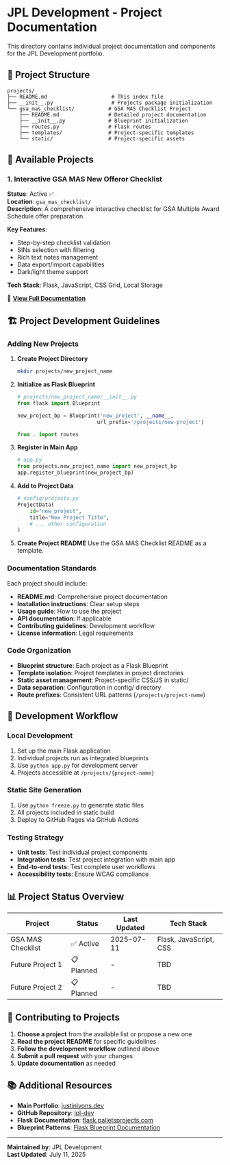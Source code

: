 # JPL Development - Project Documentation

This directory contains individual project documentation and components for the JPL Development portfolio.

## 📁 Project Structure

```
projects/
├── README.md                     # This index file
├── __init__.py                   # Projects package initialization
└── gsa_mas_checklist/           # GSA MAS Checklist Project
    ├── README.md                # Detailed project documentation
    ├── __init__.py              # Blueprint initialization
    ├── routes.py                # Flask routes
    ├── templates/               # Project-specific templates
    └── static/                  # Project-specific assets
```

## 🚀 Available Projects

### 1. Interactive GSA MAS New Offeror Checklist
**Status**: Active ✅  
**Location**: `gsa_mas_checklist/`  
**Description**: A comprehensive interactive checklist for GSA Multiple Award Schedule offer preparation.

**Key Features**:
- Step-by-step checklist validation
- SINs selection with filtering
- Rich text notes management
- Data export/import capabilities
- Dark/light theme support

**Tech Stack**: Flask, JavaScript, CSS Grid, Local Storage

📖 **[View Full Documentation](gsa_mas_checklist/README.md)**

## 🏗️ Project Development Guidelines

### Adding New Projects

1. **Create Project Directory**
   ```bash
   mkdir projects/new_project_name
   ```

2. **Initialize as Flask Blueprint**
   ```python
   # projects/new_project_name/__init__.py
   from flask import Blueprint
   
   new_project_bp = Blueprint('new_project', __name__, 
                             url_prefix='/projects/new-project')
   
   from . import routes
   ```

3. **Register in Main App**
   ```python
   # app.py
   from projects.new_project_name import new_project_bp
   app.register_blueprint(new_project_bp)
   ```

4. **Add to Project Data**
   ```python
   # config/projects.py
   ProjectData(
       id="new_project",
       title="New Project Title",
       # ... other configuration
   )
   ```

5. **Create Project README**
   Use the GSA MAS Checklist README as a template.

### Documentation Standards

Each project should include:
- **README.md**: Comprehensive project documentation
- **Installation instructions**: Clear setup steps
- **Usage guide**: How to use the project
- **API documentation**: If applicable
- **Contributing guidelines**: Development workflow
- **License information**: Legal requirements

### Code Organization

- **Blueprint structure**: Each project as a Flask Blueprint
- **Template isolation**: Project templates in project directories
- **Static asset management**: Project-specific CSS/JS in static/
- **Data separation**: Configuration in config/ directory
- **Route prefixes**: Consistent URL patterns (`/projects/project-name`)

## 🔧 Development Workflow

### Local Development
1. Set up the main Flask application
2. Individual projects run as integrated blueprints
3. Use `python app.py` for development server
4. Projects accessible at `/projects/{project-name}`

### Static Site Generation
1. Use `python freeze.py` to generate static files
2. All projects included in static build
3. Deploy to GitHub Pages via GitHub Actions

### Testing Strategy
- **Unit tests**: Test individual project components
- **Integration tests**: Test project integration with main app
- **End-to-end tests**: Test complete user workflows
- **Accessibility tests**: Ensure WCAG compliance

## 📊 Project Status Overview

| Project | Status | Last Updated | Tech Stack |
|---------|--------|--------------|------------|
| GSA MAS Checklist | ✅ Active | 2025-07-11 | Flask, JavaScript, CSS |
| Future Project 1 | 📋 Planned | - | TBD |
| Future Project 2 | 📋 Planned | - | TBD |

## 🤝 Contributing to Projects

1. **Choose a project** from the available list or propose a new one
2. **Read the project README** for specific guidelines
3. **Follow the development workflow** outlined above
4. **Submit a pull request** with your changes
5. **Update documentation** as needed

## 📚 Additional Resources

- **Main Portfolio**: [justinlyons.dev](https://justinlyons.dev)
- **GitHub Repository**: [jpl-dev](https://github.com/enonymous1/jpl-dev)
- **Flask Documentation**: [flask.palletsprojects.com](https://flask.palletsprojects.com)
- **Blueprint Patterns**: [Flask Blueprint Documentation](https://flask.palletsprojects.com/en/2.0.x/blueprints/)

---

**Maintained by**: JPL Development  
**Last Updated**: July 11, 2025
